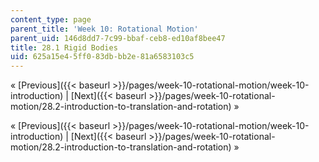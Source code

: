```yaml
---
content_type: page
parent_title: 'Week 10: Rotational Motion'
parent_uid: 146d8dd7-7c99-bbaf-ceb8-ed10af8bee47
title: 28.1 Rigid Bodies
uid: 625a15e4-5ff0-83db-bb2e-81a6583103c5
---
```


« [Previous]({{< baseurl >}}/pages/week-10-rotational-motion/week-10-introduction) | [Next]({{< baseurl >}}/pages/week-10-rotational-motion/28.2-introduction-to-translation-and-rotation) »

« [Previous]({{< baseurl >}}/pages/week-10-rotational-motion/week-10-introduction) | [Next]({{< baseurl >}}/pages/week-10-rotational-motion/28.2-introduction-to-translation-and-rotation) »